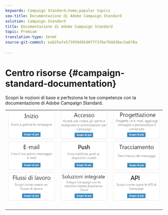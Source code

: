 ```yaml
---
keywords: Campaign Standard;home;popular topics
seo-title: Documentazione di Adobe Campaign Standard
solution: Campaign Standard
title: Documentazione di Adobe Campaign Standard
topic: Premium
translation-type: tm+mt
source-git-commit: ea825afe573959d95d0f7f3f6e79dd38ac5a678a

---
```



# Centro risorse {#campaign-standard-documentation}

Scopri le nozioni di base e perfeziona le tue competenze con la documentazione di Adobe Campaign Standard.

|  |  |  |
|:---:|:---:|:---:|
| [![immagine](/help/assets/start-400.png)](/help/start/using/campaign-orchestration.md) | [![immagine](/help/assets/access-400.png)](/help/administration/using/about-access-management.md) | [![immagine](/help/assets/design-400.png)](/help/designing/using/overview.md) |
| [![immagine](/help/assets/email-400.png)](/help/channels/using/creating-an-email.md) | [![immagine](/help/assets/push-400.png)](/help/channels/using/about-push-notifications.md) | [![immagine](/help/assets/track-400.png)](/help/sending/using/tracking-messages.md) |
| [![immagine](/help/assets/workflows-400.png)](/help/automating/using/building-a-workflow.md) | [![immagine](/help/assets/multi-400.png)](/help/integrating/using/about-campaign-integrations.md) | [![immagine](/help/assets/api-400.png)](https://docs.campaign.adobe.com/doc/standard/en/api/ACS_API.html) |
| [![immagine](/help/assets/empty123456791.png)](https://docs.adobe.com/content/help/en/campaign-standard/using/campaign-standard-home.html) | [![immagine](/help/assets/empty123456791.png)](https://docs.adobe.com/content/help/en/campaign-standard/using/campaign-standard-home.html) | [![immagine](/help/assets/empty123456791.png)](https://docs.adobe.com/content/help/en/campaign-standard/using/campaign-standard-home.html) |
